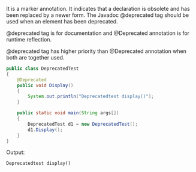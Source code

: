 It is a marker annotation. It indicates that a declaration is obsolete and has been replaced by a
newer form. The Javadoc @deprecated tag should be used when an element has been deprecated.

@deprecated tag is for documentation and @Deprecated annotation is for runtime reflection.

@deprecated tag has higher priority than @Deprecated annotation when both are together used.

```java
public class DeprecatedTest
{
    @Deprecated
    public void Display()
    {
        System.out.println("Deprecatedtest display()");
    }

    public static void main(String args[])
    {
        DeprecatedTest d1 = new DeprecatedTest();
        d1.Display();
    }
}
```

Output:

```
Deprecatedtest display()
```
